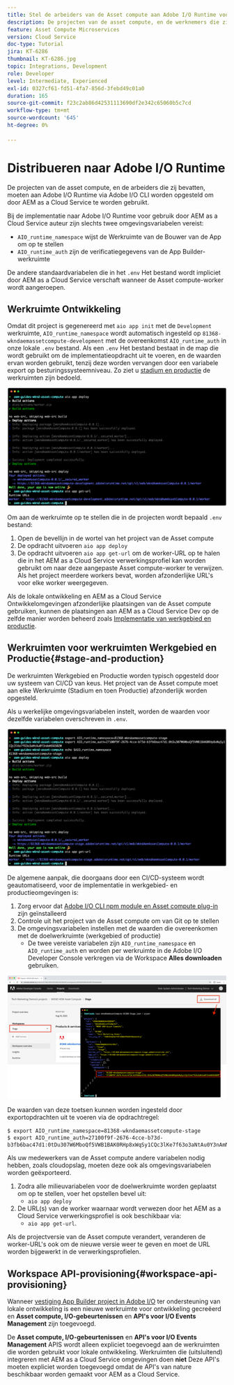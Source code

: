 ```yaml
---
title: Stel de arbeiders van de Asset compute aan Adobe I/O Runtime voor gebruik met AEM as a Cloud Service op
description: De projecten van de asset compute, en de werknemers die zij bevatten, moeten in Adobe I/O Runtime worden ingezet om door AEM as a Cloud Service te worden gebruikt.
feature: Asset Compute Microservices
version: Cloud Service
doc-type: Tutorial
jira: KT-6286
thumbnail: KT-6286.jpg
topic: Integrations, Development
role: Developer
level: Intermediate, Experienced
exl-id: 0327cf61-fd51-4fa7-856d-3febd49c01a0
duration: 165
source-git-commit: f23c2ab86d42531113690df2e342c65060b5c7cd
workflow-type: tm+mt
source-wordcount: '645'
ht-degree: 0%

---
```


# Distribueren naar Adobe I/O Runtime

De projecten van de asset compute, en de arbeiders die zij bevatten, moeten aan Adobe I/O Runtime via Adobe I/O CLI worden opgesteld om door AEM as a Cloud Service te worden gebruikt.

Bij de implementatie naar Adobe I/O Runtime voor gebruik door AEM as a Cloud Service auteur zijn slechts twee omgevingsvariabelen vereist:

+ `AIO_runtime_namespace` wijst de Werkruimte van de Bouwer van de App om op te stellen
+ `AIO_runtime_auth` zijn de verificatiegegevens van de App Builder-werkruimte

De andere standaardvariabelen die in het `.env` Het bestand wordt impliciet door AEM as a Cloud Service verschaft wanneer de Asset compute-worker wordt aangeroepen.

## Werkruimte Ontwikkeling

Omdat dit project is gegenereerd met `aio app init` met de `Development` werkruimte, `AIO_runtime_namespace` wordt automatisch ingesteld op `81368-wkndaemassetcompute-development` met de overeenkomst `AIO_runtime_auth` in onze lokale `.env` bestand.  Als een `.env` Het bestand bestaat in de map die wordt gebruikt om de implementatieopdracht uit te voeren, en de waarden ervan worden gebruikt, tenzij deze worden vervangen door een variabele export op besturingssysteemniveau. Zo ziet u [stadium en productie](#stage-and-production) de werkruimten zijn bedoeld.

![Implementatie van AIR-apps met behulp van .env-variabelen](./assets/runtime/development__aio.png)

Om aan de werkruimte op te stellen die in de projecten wordt bepaald `.env` bestand:

1. Open de bevellijn in de wortel van het project van de Asset compute
1. De opdracht uitvoeren `aio app deploy`
1. De opdracht uitvoeren `aio app get-url` om de worker-URL op te halen die in het AEM as a Cloud Service verwerkingsprofiel kan worden gebruikt om naar deze aangepaste Asset compute-worker te verwijzen. Als het project meerdere workers bevat, worden afzonderlijke URL&#39;s voor elke worker weergegeven.

Als de lokale ontwikkeling en AEM as a Cloud Service Ontwikkelomgevingen afzonderlijke plaatsingen van de Asset compute gebruiken, kunnen de plaatsingen aan AEM as a Cloud Service Dev op de zelfde manier worden beheerd zoals [Implementatie van werkgebied en productie](#stage-and-production).

## Werkruimten voor werkruimten Werkgebied en Productie{#stage-and-production}

De werkruimten Werkgebied en Productie worden typisch opgesteld door uw systeem van CI/CD van keus. Het project van de Asset compute moet aan elke Werkruimte (Stadium en toen Productie) afzonderlijk worden opgesteld.

Als u werkelijke omgevingsvariabelen instelt, worden de waarden voor dezelfde variabelen overschreven in `.env`.

![Implementatie van een AIR-toepassing met behulp van exportvariabelen](./assets/runtime/stage__export-and-aio.png)

De algemene aanpak, die doorgaans door een CI/CD-systeem wordt geautomatiseerd, voor de implementatie in werkgebied- en productieomgevingen is:

1. Zorg ervoor dat [Adobe I/O CLI npm module en Asset compute plug-in](../set-up/development-environment.md#aio) zijn geïnstalleerd
1. Controle uit het project van de Asset compute om van Git op te stellen
1. De omgevingsvariabelen instellen met de waarden die overeenkomen met de doelwerkruimte (werkgebied of productie)
   + De twee vereiste variabelen zijn `AIO_runtime_namespace` en `AIO_runtime_auth` en worden per werkruimte in de Adobe I/O Developer Console verkregen via de Workspace __Alles downloaden__ gebruiken.

![Adobe Developer Console - AIO Runtime Namespace en Auth](./assets/runtime/stage-auth-namespace.png)

De waarden van deze toetsen kunnen worden ingesteld door exportopdrachten uit te voeren via de opdrachtregel:

```
$ export AIO_runtime_namespace=81368-wkndaemassetcompute-stage
$ export AIO_runtime_auth=27100f9f-2676-4cce-b73d-b3fb6bac47d1:0tDu307W6MboQf5VWB1BAK0RHp8xWqSy1CQc3lKe7f63o3aNtAu0Y3nAmN56502W
```

Als uw medewerkers van de Asset compute andere variabelen nodig hebben, zoals cloudopslag, moeten deze ook als omgevingsvariabelen worden geëxporteerd.

1. Zodra alle milieuvariabelen voor de doelwerkruimte worden geplaatst om op te stellen, voer het opstellen bevel uit:
   + `aio app deploy`
1. De URL(s) van de worker waarnaar wordt verwezen door het AEM as a Cloud Service verwerkingsprofiel is ook beschikbaar via:
   + `aio app get-url`.

Als de projectversie van de Asset compute verandert, veranderen de worker-URL&#39;s ook om de nieuwe versie weer te geven en moet de URL worden bijgewerkt in de verwerkingsprofielen.

## Workspace API-provisioning{#workspace-api-provisioning}

Wanneer [vestiging App Builder project in Adobe I/O](../set-up/app-builder.md) ter ondersteuning van lokale ontwikkeling is een nieuwe werkruimte voor ontwikkeling gecreëerd en __Asset compute, I/O-gebeurtenissen__ en __API&#39;s voor I/O Events Management__ zijn toegevoegd.

De __Asset compute, I/O-gebeurtenissen__ en __API&#39;s voor I/O Events Management__ APIS wordt alleen expliciet toegevoegd aan de werkruimten die worden gebruikt voor lokale ontwikkeling. Werkruimten die (uitsluitend) integreren met AEM as a Cloud Service omgevingen doen __niet__ Deze API&#39;s moeten expliciet worden toegevoegd omdat de API&#39;s van nature beschikbaar worden gemaakt voor AEM as a Cloud Service.
